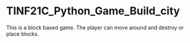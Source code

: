 # TINF21C_Python_Game_Build_city
This is a block based game. The player can move around and destroy or place blocks. 
